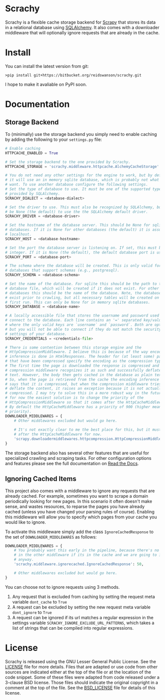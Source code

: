 # Scrachy
Scrachy is a flexible cache storage backend for [Scrapy](https://scrapy.org/) that stores its data in a relational database using [SQLAlchemy](https://www.sqlalchemy.org/).
It also comes with a downloader middleware that will optionally ignore requests that are already in the cache.

# Install
You can install the latest version from git:

```
>pip install git+https://bitbucket.org/reidswanson/scrachy.git
``` 

I hope to make it avaliable on PyPI soon.

# Documentation
## Storage Backend
To (minimally) use the storage backend you simply need to enable caching by adding the following to your `settings.py` file:  
```python
# Enable caching
HTTPCACHE_ENABLED = True

# Set the storage backend to the one provided by Scrachy.
HTTPCACHE_STORAGE = 'scrachy.middleware.httpcache.AlchemyCacheStorage'

# You do not need any other settings for the engine to work, but by default
# it will use an in memory sqlite database, which is probably not what you
# want. To use another database configure the following settings.
# Set the type of database to use. It must be one of the supported types
# provided by SQLAlchemy.
SCRACHY_DIALECT = <database-dialect>

# Set the driver to use. This must also be recognized by SQLAlchemy, but can
# be None (the default) to use the the SQLAlchemy default driver.
SCRACHY_DRIVER = <database-driver>

# Set the hostname of the database server. This should be None for sqlite 
# databases. If it is None for other databases (the default) it is assumed to be
# localhost.
SCRACHY_HOST = <database-hostname>

# Set the port the database server is listening on. If set, this must be an
# integer. If it is None (the default), the default database port is used.
SCRACHY_PORT = <database-port>

# The schema where the database will be created. This is only valid for
# databases that support schemas (e.g., postgresql).
SCRACHY_SCHEMA = <database-schema>

# Set the name of the database. For sqlite this should be the path to the
# database file, which will be created if it does not exist. For other
# databases this should be the name of the database. Note, the database must
# exist prior to crawling, but all necessary tables will be created on the
# first run. This can only be None for in memory sqlite databases. 
SCRACHY_DATABASE = <database-name>

# A locally accessible file that stores the username and password used to
# connect to the database. Each line contains an '=' separated key/value pair
# where the only valid keys are `username` and `password`. Both are optional,
# but you will not be able to connect if they do not match the security
# settings of your database.
SCRACHY_CREDENTIALS = <credentials-file>

# There is some contention between this storage engine and the
# HttpCompressionMiddleware. I believe this is because of the way encoding
# inference is done in HtmlResponses. The header for (at least some) pages
# that have been compressed specify the encoding as the compression type.
# The first time the page is downloaded the response is compressed and the
# compression middleware recognizes it as such and successfully deflates the
# text. However, the body then gets cached in the database as plain text.
# So, when the page is retrieved from the cache the encoding inference still
# says that it is compressed, but when the compression middleware tries to
# deflate the content, it raises an exception because it is not actually
# compressed. I may try to solve this in a more robust way in the future, but
# for now the easiest solution is to change the priority of the 
# HttpCompressionMiddleware so that it comes after the HttpCacheMiddleware.
# By default the HttpCacheMiddleware has a priority of 900 (higher means lower
# priority).
DOWNLOADER_MIDDLEWARES = {
    # Other middlewares excluded but would go here.
    
    # It's not exactly clear to me the best place for this, but it must be
    # after the HttpCacheMiddleware for now.
    'scrapy.downloadermiddlewares.httpcompression.HttpCompressionMiddleware': 1000,
}
```
The storage backend also has several other features that are useful for specialized crawling and scraping tasks.
For other configuration options and features please see the full documentation on [Read the Docs](https://scrachy.readthedocs.io/en/latest).

## Ignoring Cached Items
This project also comes with a middleware to ignore any requests that are already cached.
For example, sometimes you want to scrape a domain periodically looking for new pages.
In this scenario it often doesn't make sense, and wastes resources, to reparse the pages you have already cached (unless you have changed your parsing rules of course).
Enabling this middleware will allow you to specify which pages from your cache you would like to ignore.

To activate this middleware simply add the class ``IgnoreCachedResponse`` to the set of ``DOWNLOADER_MIDDLEWARES`` as follows:

```python
DOWNLOADER_MIDDLEWARES = {
    # You probably want this early in the pipeline, because there's no point
    # in the other middleware if its in the cache and we are going to ignore it
    # anyway.
    'scrachy.middleware.ignorecached.IgnoreCachedResponse': 50,

    # Other middlewares excluded but would go here.
}
``` 

You can choose not to ignore requests using 3 methods.

  1. Any request that is excluded from caching by setting the request meta variable ``dont_cache`` to ``True``
  2. A request can be excluded by setting the new request meta variable ``dont_ignore`` to ``True``
  3. A request can be ignored if its url matches a regular expression in the settings variable ``SCRACHY_IGNORE_EXCLUDE_URL_PATTERNS``, which takes a list of strings that can be compiled into regular expressions.

# License
Scrachy is released using the GNU Lesser General Public License.
See the [LICENSE](LICENSE.md) file for more details.
Files that are adapted or use code from other sources are indicated either at the top of the file or at the location of the code snippet.
Some of these files were adapted from code released under a 3-clause BSD license.
Those files should indicate the original copyright in a comment at the top of the file.
See the [BSD_LICENSE](BSD_LICENSE.md) file for details of this license.
